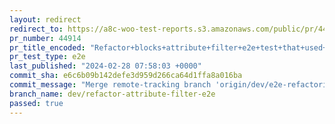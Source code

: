 ```yaml
---
layout: redirect
redirect_to: https://a8c-woo-test-reports.s3.amazonaws.com/public/pr/44914/e2e/index.html
pr_number: 44914
pr_title_encoded: "Refactor+blocks+attribute+filter+e2e+test+that+used+static+html+template"
pr_test_type: e2e
last_published: "2024-02-28 07:58:03 +0000"
commit_sha: e6c6b09b142defe3d959d266ca64d1ffa8a016ba
commit_message: "Merge remote-tracking branch 'origin/dev/e2e-refactoring' into dev/re…"
branch_name: dev/refactor-attribute-filter-e2e
passed: true
---
```

